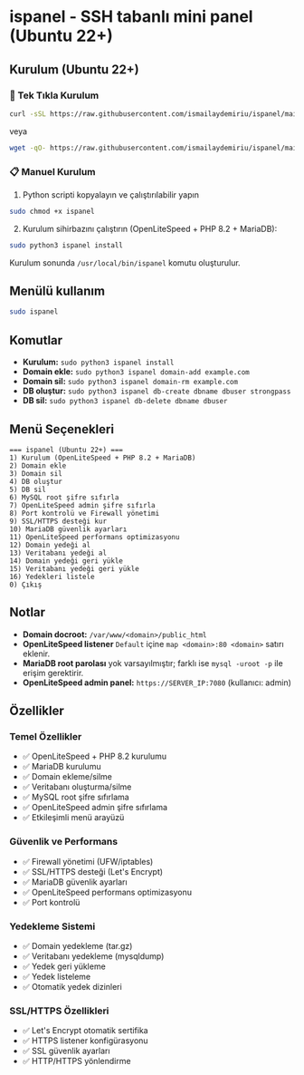 # ispanel - SSH tabanlı mini panel (Ubuntu 22+)

## Kurulum (Ubuntu 22+)

### 🚀 Tek Tıkla Kurulum

```bash
curl -sSL https://raw.githubusercontent.com/ismailaydemiriu/ispanel/main/install.sh | sudo bash
```

veya

```bash
wget -qO- https://raw.githubusercontent.com/ismailaydemiriu/ispanel/main/install.sh | sudo bash
```

### 📋 Manuel Kurulum

1) Python scripti kopyalayın ve çalıştırılabilir yapın

```bash
sudo chmod +x ispanel
```

2) Kurulum sihirbazını çalıştırın (OpenLiteSpeed + PHP 8.2 + MariaDB):

```bash
sudo python3 ispanel install
```

Kurulum sonunda `/usr/local/bin/ispanel` komutu oluşturulur.

## Menülü kullanım

```bash
sudo ispanel
```

## Komutlar

- **Kurulum:** `sudo python3 ispanel install`
- **Domain ekle:** `sudo python3 ispanel domain-add example.com`
- **Domain sil:** `sudo python3 ispanel domain-rm example.com`
- **DB oluştur:** `sudo python3 ispanel db-create dbname dbuser strongpass`
- **DB sil:** `sudo python3 ispanel db-delete dbname dbuser`

## Menü Seçenekleri

```
=== ispanel (Ubuntu 22+) ===
1) Kurulum (OpenLiteSpeed + PHP 8.2 + MariaDB)
2) Domain ekle
3) Domain sil
4) DB oluştur
5) DB sil
6) MySQL root şifre sıfırla
7) OpenLiteSpeed admin şifre sıfırla
8) Port kontrolü ve Firewall yönetimi
9) SSL/HTTPS desteği kur
10) MariaDB güvenlik ayarları
11) OpenLiteSpeed performans optimizasyonu
12) Domain yedeği al
13) Veritabanı yedeği al
14) Domain yedeği geri yükle
15) Veritabanı yedeği geri yükle
16) Yedekleri listele
0) Çıkış
```

## Notlar

- **Domain docroot:** `/var/www/<domain>/public_html`
- **OpenLiteSpeed listener** `Default` içine `map <domain>:80 <domain>` satırı eklenir.
- **MariaDB root parolası** yok varsayılmıştır; farklı ise `mysql -uroot -p` ile erişim gerektirir.
- **OpenLiteSpeed admin panel:** `https://SERVER_IP:7080` (kullanıcı: admin)

## Özellikler

### Temel Özellikler
- ✅ OpenLiteSpeed + PHP 8.2 kurulumu
- ✅ MariaDB kurulumu
- ✅ Domain ekleme/silme
- ✅ Veritabanı oluşturma/silme
- ✅ MySQL root şifre sıfırlama
- ✅ OpenLiteSpeed admin şifre sıfırlama
- ✅ Etkileşimli menü arayüzü

### Güvenlik ve Performans
- ✅ Firewall yönetimi (UFW/iptables)
- ✅ SSL/HTTPS desteği (Let's Encrypt)
- ✅ MariaDB güvenlik ayarları
- ✅ OpenLiteSpeed performans optimizasyonu
- ✅ Port kontrolü

### Yedekleme Sistemi
- ✅ Domain yedekleme (tar.gz)
- ✅ Veritabanı yedekleme (mysqldump)
- ✅ Yedek geri yükleme
- ✅ Yedek listeleme
- ✅ Otomatik yedek dizinleri

### SSL/HTTPS Özellikleri
- ✅ Let's Encrypt otomatik sertifika
- ✅ HTTPS listener konfigürasyonu
- ✅ SSL güvenlik ayarları
- ✅ HTTP/HTTPS yönlendirme